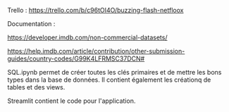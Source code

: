 Trello : 
https://trello.com/b/c96tOI4O/buzzing-flash-netfloox

Documentation : 

https://developer.imdb.com/non-commercial-datasets/

https://help.imdb.com/article/contribution/other-submission-guides/country-codes/G99K4LFRMSC37DCN# 


SQL.ipynb permet de créer toutes les clés primaires et de mettre les bons types dans la base de données.
Il contient également les créationq de tables et des views.

Streamlit contient le code pour l'application.

